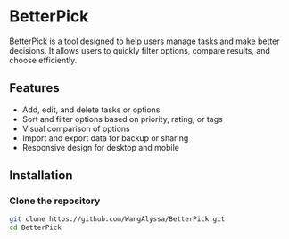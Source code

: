 # BetterPick

BetterPick is a tool designed to help users manage tasks and make better decisions. It allows users to quickly filter options, compare results, and choose efficiently.

## Features

- Add, edit, and delete tasks or options
- Sort and filter options based on priority, rating, or tags
- Visual comparison of options
- Import and export data for backup or sharing
- Responsive design for desktop and mobile

## Installation

### Clone the repository
```bash
git clone https://github.com/WangAlyssa/BetterPick.git
cd BetterPick
